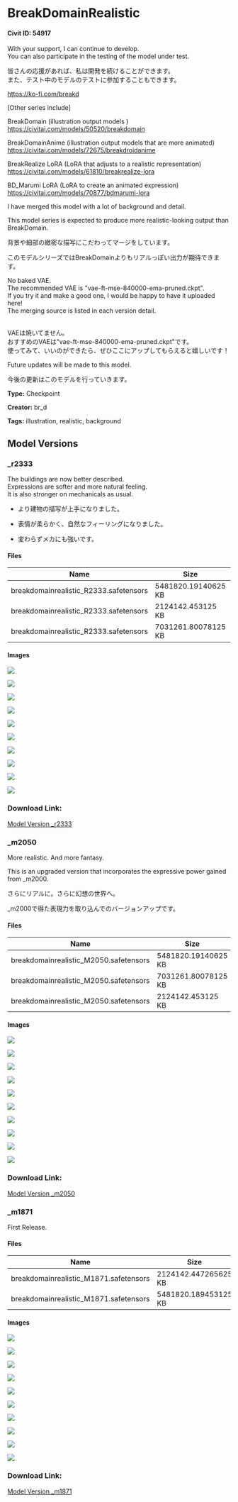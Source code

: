 # BreakDomainRealistic

#### Civit ID: 54917

<p>With your support, I can continue to develop.<br />You can also participate in the testing of the model under test.</p><p>皆さんの応援があれば、私は開発を続けることができます。<br />また、テスト中のモデルのテストに参加することもできます。</p><p><a target="_blank" rel="ugc" href="https://ko-fi.com/breakd">https://ko-fi.com/breakd</a></p><p></p><p>[Other series include]</p><p>BreakDomain (illustration output models )<br /><a target="_blank" rel="ugc" href="https://civitai.com/models/50520/breakdomain">https://civitai.com/models/50520/breakdomain</a></p><p>BreakDomainAnime (illustration output models that are more animated)<br /><a target="_blank" rel="ugc" href="https://civitai.com/models/72675/breakdroidanime">https://civitai.com/models/72675/breakdroidanime</a></p><p>BreakRealize LoRA (LoRA that adjusts to a realistic representation)<br /><a target="_blank" rel="ugc" href="https://civitai.com/models/61810/breakrealize-lora">https://civitai.com/models/61810/breakrealize-lora</a></p><p>BD_Marumi LoRA (LoRA to create an animated expression)<br /><a target="_blank" rel="ugc" href="https://civitai.com/models/70877/bdmarumi-lora">https://civitai.com/models/70877/bdmarumi-lora</a></p><p></p><p>I have merged this model with a lot of background and detail.</p><p>This model series is expected to produce more realistic-looking output than BreakDomain.</p><p>背景や細部の緻密な描写にこだわってマージをしています。</p><p>このモデルシリーズではBreakDomainよりもリアルっぽい出力が期待できます。</p><p></p><p>No baked VAE.<br />The recommended VAE is "vae-ft-mse-840000-ema-pruned.ckpt".<br />If you try it and make a good one, I would be happy to have it uploaded here!<br />The merging source is listed in each version detail.</p><p><br />VAEは焼いてません。<br />おすすめのVAEは"vae-ft-mse-840000-ema-pruned.ckpt"です。<br />使ってみて、いいのができたら、ぜひここにアップしてもらえると嬉しいです！</p><p></p><p>Future updates will be made to this model.</p><p>今後の更新はこのモデルを行っていきます。</p>

**Type:** Checkpoint

**Creator:** br_d

**Tags:** illustration, realistic, background

## Model Versions

### _r2333

<p>The buildings are now better described.<br />Expressions are softer and more natural feeling.<br />It is also stronger on mechanicals as usual.<br /></p><ul><li><p>より建物の描写が上手になりました。</p></li><li><p>表情が柔らかく、自然なフィーリングになりました。</p></li><li><p>変わらずメカにも強いです。</p></li></ul>

#### Files

| Name | Size | Type | Format | Download Url | AutoV1 | AutoV2 | SHA256 | CRC32 | BLAKE3 |
| --- | --- | --- | --- | --- | --- | --- | --- | --- | --- |
| breakdomainrealistic_R2333.safetensors | 5481820.19140625 KB | Model | SafeTensor | https://civitai.com/api/download/models/78581 | 15F7AFCA | 736FCA9A23 | 736FCA9A23F140D9E71648EBFF373E77C85768AED58DD6F2F44C2BC75569FDAA | 3B08D366 | CB9DD25570C6E33A24AC2B3839674A8C64DCBAE48F0C42D85C8A0EB3FF3CDA89 |
| breakdomainrealistic_R2333.safetensors | 2124142.453125 KB | Model | SafeTensor | https://civitai.com/api/download/models/78581?type=Model&format=SafeTensor&size=pruned&fp=fp16 | A4723A65 | 4C95CBA650 | 4C95CBA6506B8B2056F1B74469BC0DCFB10746EA1205B4E4E5F7106F5C163582 | 35239224 | F7BE4D5DADC1066A66FE978C1BDDBDC5B9ACF6063D153FEE8CA7251CE630A08F |
| breakdomainrealistic_R2333.safetensors | 7031261.80078125 KB | Model | SafeTensor | https://civitai.com/api/download/models/78581?type=Model&format=SafeTensor&size=full&fp=fp32 | 828710D8 | F183384556 | F183384556D4E608552DCA115B663A8FA165617087F117E282E3ECC3C8F99EF6 | 9DE7443B | A855997C898CCFCF13A5678F2B84D023C4DEF5C0650D5265A707F6932998B2B7 |

#### Images

<p><img src="https://image.civitai.com/xG1nkqKTMzGDvpLrqFT7WA/94f861e2-9d3e-430e-92f1-facaa0c5e297/width=450/881206.jpeg" /></p>

<p><img src="https://image.civitai.com/xG1nkqKTMzGDvpLrqFT7WA/70df2da5-9864-4adc-b7eb-248b47006c02/width=450/881209.jpeg" /></p>

<p><img src="https://image.civitai.com/xG1nkqKTMzGDvpLrqFT7WA/eb178ca0-71f2-4d36-8857-7fc1e4d3ee29/width=450/881207.jpeg" /></p>

<p><img src="https://image.civitai.com/xG1nkqKTMzGDvpLrqFT7WA/151b76ef-7e3a-4eb9-93eb-dc8aa7054aa2/width=450/881210.jpeg" /></p>

<p><img src="https://image.civitai.com/xG1nkqKTMzGDvpLrqFT7WA/9100bdb7-2b6e-476a-b090-0566db0b8cb9/width=450/881208.jpeg" /></p>

<p><img src="https://image.civitai.com/xG1nkqKTMzGDvpLrqFT7WA/8f7f62e6-c8fa-49dd-ab0c-45279ffb74e6/width=450/881211.jpeg" /></p>

<p><img src="https://image.civitai.com/xG1nkqKTMzGDvpLrqFT7WA/3a7266d2-3dce-464f-a860-4c6d62d25499/width=450/881213.jpeg" /></p>

<p><img src="https://image.civitai.com/xG1nkqKTMzGDvpLrqFT7WA/8ef8bee6-969e-4bbb-8da7-ce8d13315068/width=450/881212.jpeg" /></p>

<p><img src="https://image.civitai.com/xG1nkqKTMzGDvpLrqFT7WA/ee479a5a-5bb1-4600-87a8-e6da71cbe853/width=450/881215.jpeg" /></p>

<p><img src="https://image.civitai.com/xG1nkqKTMzGDvpLrqFT7WA/5cfa8d35-24fb-4ee5-ae5e-a36e47fd814f/width=450/881216.jpeg" /></p>

### Download Link:

[Model Version _r2333](https://civitai.com/api/download/models/78581)

### _m2050

<p>More realistic. And more fantasy.</p><p>This is an upgraded version that incorporates the expressive power gained from _m2000.</p><p>さらにリアルに。さらに幻想の世界へ。</p><p>_m2000で得た表現力を取り込んでのバージョンアップです。</p>

#### Files

| Name | Size | Type | Format | Download Url | AutoV1 | AutoV2 | SHA256 | CRC32 | BLAKE3 |
| --- | --- | --- | --- | --- | --- | --- | --- | --- | --- |
| breakdomainrealistic_M2050.safetensors | 5481820.19140625 KB | Model | SafeTensor | https://civitai.com/api/download/models/63961 | 15F7AFCA | 4AF4C0B88E | 4AF4C0B88E0A8297F8DEE217758F30028290CF2837E5318EA735CED3BE3B3236 | 3DB24EB5 | A963AE00E27026D8634B19DAA523CA86B9EEA9F1A81A244A4367A05EA8985572 |
| breakdomainrealistic_M2050.safetensors | 7031261.80078125 KB | Model | SafeTensor | https://civitai.com/api/download/models/63961?type=Model&format=SafeTensor&size=full&fp=fp32 | BD41B192 | 84F0F31936 | 84F0F319364063BEF84004E65CA3F48BE1B50BC84A4D3B2364C3F02F09C2017A | 6B6B8294 | 6FD187C5E2105965CCE223D3EB1ADF318AD6FAFCB829174FFC9C79FD82A431EA |
| breakdomainrealistic_M2050.safetensors | 2124142.453125 KB | Model | SafeTensor | https://civitai.com/api/download/models/63961?type=Model&format=SafeTensor&size=pruned&fp=fp16 | A4723A65 | 4F0D8AACD3 | 4F0D8AACD3ECD08763EE854EC851367B6A1862EEEC904DA67125701D433DDAF6 | 9E0CD63B | 807C8E9459E2DBEBF934FDF74D8E6EC53A37E07D5B660B662AC23AC4763DE267 |

#### Images

<p><img src="https://image.civitai.com/xG1nkqKTMzGDvpLrqFT7WA/8187ef15-117d-4238-afdf-9fc519759243/width=450/706165.jpeg" /></p>

<p><img src="https://image.civitai.com/xG1nkqKTMzGDvpLrqFT7WA/2da07fa3-4aaa-4a18-bea6-acbc22cdd66e/width=450/706151.jpeg" /></p>

<p><img src="https://image.civitai.com/xG1nkqKTMzGDvpLrqFT7WA/73457212-8686-453e-8e65-a6f4996ff8ab/width=450/706152.jpeg" /></p>

<p><img src="https://image.civitai.com/xG1nkqKTMzGDvpLrqFT7WA/599fa8dc-c168-4953-853e-b56cc26dbeee/width=450/706153.jpeg" /></p>

<p><img src="https://image.civitai.com/xG1nkqKTMzGDvpLrqFT7WA/6e287559-06a7-4385-b2e0-8f95e087d8f6/width=450/706157.jpeg" /></p>

<p><img src="https://image.civitai.com/xG1nkqKTMzGDvpLrqFT7WA/ea80b780-99d1-41a5-a7d0-1ae625a9122e/width=450/706168.jpeg" /></p>

<p><img src="https://image.civitai.com/xG1nkqKTMzGDvpLrqFT7WA/d29bb5f1-c37a-4e43-aab7-6b7059f7e5e6/width=450/706170.jpeg" /></p>

<p><img src="https://image.civitai.com/xG1nkqKTMzGDvpLrqFT7WA/0951e765-1f89-4efa-abb8-14d98cfe3678/width=450/706195.jpeg" /></p>

<p><img src="https://image.civitai.com/xG1nkqKTMzGDvpLrqFT7WA/729ede72-53ca-4007-98c8-fa2376bcc05d/width=450/706197.jpeg" /></p>

<p><img src="https://image.civitai.com/xG1nkqKTMzGDvpLrqFT7WA/86a09a23-4b8d-4d1d-93dc-2d4d589fc653/width=450/706201.jpeg" /></p>

### Download Link:

[Model Version _m2050](https://civitai.com/api/download/models/63961)

### _m1871

<p>First Release.</p>

#### Files

| Name | Size | Type | Format | Download Url | AutoV1 | AutoV2 | SHA256 | CRC32 | BLAKE3 |
| --- | --- | --- | --- | --- | --- | --- | --- | --- | --- |
| breakdomainrealistic_M1871.safetensors | 2124142.447265625 KB | Model | SafeTensor | https://civitai.com/api/download/models/59312?type=Model&format=SafeTensor&size=pruned&fp=fp16 | B3009069 | 6A24A1137F | 6A24A1137FC4BF0D0CA7B770897102448F28355955BFC434D73784FCEAF7E2E6 | BF0811B7 | B1FCA8B98B84512D970CF6748FB12FBF68425028AE1654FE9A14B76F3AB15890 |
| breakdomainrealistic_M1871.safetensors | 5481820.189453125 KB | Model | SafeTensor | https://civitai.com/api/download/models/59312 | F78D538B | 273C77235D | 273C77235D7A452DD220C073A0B6D10375457315B685CADFFD910A39B6F9B46F | 625D84B9 | F6F4C40B26D67826999E851CE78530FACEE48752A04CF4CB60DD1E1B4BA1B6B3 |

#### Images

<p><img src="https://image.civitai.com/xG1nkqKTMzGDvpLrqFT7WA/31c51994-311e-4486-a1e5-f3c001e7c000/width=450/647233.jpeg" /></p>

<p><img src="https://image.civitai.com/xG1nkqKTMzGDvpLrqFT7WA/4cdc3c5a-309e-4551-6cef-9328b2c59f00/width=450/647234.jpeg" /></p>

<p><img src="https://image.civitai.com/xG1nkqKTMzGDvpLrqFT7WA/1903818d-3b59-4349-a0dd-4f5fdaeefa00/width=450/647235.jpeg" /></p>

<p><img src="https://image.civitai.com/xG1nkqKTMzGDvpLrqFT7WA/fed27358-4c87-41bf-ff8e-dce803a74700/width=450/647236.jpeg" /></p>

<p><img src="https://image.civitai.com/xG1nkqKTMzGDvpLrqFT7WA/283e4928-bb1e-4d55-b20e-a940a2113e00/width=450/647237.jpeg" /></p>

<p><img src="https://image.civitai.com/xG1nkqKTMzGDvpLrqFT7WA/1407e048-99c2-468b-062b-8fcc1359a100/width=450/647238.jpeg" /></p>

<p><img src="https://image.civitai.com/xG1nkqKTMzGDvpLrqFT7WA/8a2020a4-8193-4ab3-e03b-2ee88ec91900/width=450/647239.jpeg" /></p>

<p><img src="https://image.civitai.com/xG1nkqKTMzGDvpLrqFT7WA/0c79604a-8a51-42b2-f6aa-e30143cdd400/width=450/647241.jpeg" /></p>

<p><img src="https://image.civitai.com/xG1nkqKTMzGDvpLrqFT7WA/f45aaa84-1caa-40fa-1b7f-ad4838389e00/width=450/647242.jpeg" /></p>

<p><img src="https://image.civitai.com/xG1nkqKTMzGDvpLrqFT7WA/c10c77f8-69d1-4e06-4b86-f1caa0a2c700/width=450/647243.jpeg" /></p>

### Download Link:

[Model Version _m1871](https://civitai.com/api/download/models/59312)

